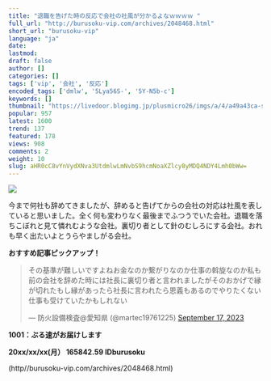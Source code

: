 ```yaml
---
title: "退職を告げた時の反応で会社の社風が分かるよなｗｗｗｗ "
full_url: "http://burusoku-vip.com/archives/2048468.html"
short_url: "burusoku-vip"
language: "ja"
date: 
lastmod: 
draft: false
author: []
categories: []
tags: ['vip', '会社', '反応']
encoded_tags: ['dmlw', '5Lya56S-', '5Y-N5b-c']
keywords: []
thumbnail: "https://livedoor.blogimg.jp/plusmicro26/imgs/a/4/a49a43ca-s.png"
popular: 957
latest: 1600
trend: 137
featured: 178
views: 908
comments: 2
weight: 10
slug: aHR0cC8vYnVydXNva3UtdmlwLmNvbS9hcmNoaXZlcy8yMDQ4NDY4Lmh0bWw=
---
```


![](https://livedoor.blogimg.jp/plusmicro26/imgs/a/4/a49a43ca-s.png)

<div><p>今まで何社も辞めてきましたが、辞めると告げてからの会社の対応は社風を表していると思いました。全く何も変わりなく最後までふつうでいた会社。退職を落ちこぼれと見て憐れむような会社。裏切り者として針のむしろにする会社。おれも早く出たいよとうらやましがる会社。</p><p><b>おすすめ記事ピックアップ！</b></p> <p class='g-ad1'> </p> <p class='g-ad2'> </p> <p></p> <blockquote class='twitter-tweet'><p lang='ja' dir='ltr'>その基準が難しいですよねお金なのか繋がりなのか仕事の斡旋なのか私も前の会社を辞めた時には社長に裏切り者と言われましたがそのおかげで縁が切れたもし縁があったら社長に言われたら恩義もあるのでやりたくない仕事も受けていたかもしれない</p>— 防火設備検査@愛知県 (@martec19761225) <a href='https//twitter.com/martec19761225/status/1703414891426750860?ref_src=twsrc%5Etfw'>September 17, 2023</a></blockquote> <p id='csw_block'></p> <p id='divSP1'> </p> <p><b>1001：ぶる速がお届けします <p> 20xx/xx/xx(月） 165842.59 IDburusoku</p></b></p> <p class='g-ad1'> </p> <p class='g-ad2'> </p> <p id='divSP'> </p> </div>

(http//burusoku-vip.com/archives/2048468.html)
